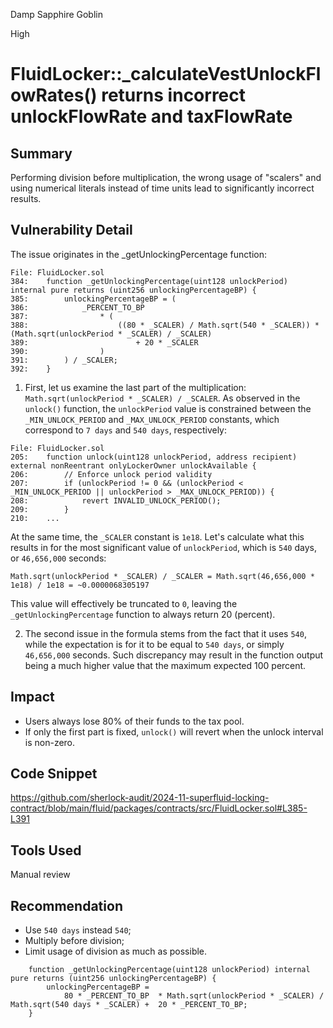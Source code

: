 Damp Sapphire Goblin

High

# FluidLocker::_calculateVestUnlockFlowRates() returns incorrect unlockFlowRate and taxFlowRate

## Summary
Performing division before multiplication, the wrong usage of "scalers" and using numerical literals instead of time units lead to significantly incorrect results.

## Vulnerability Detail
The issue originates in the _getUnlockingPercentage function:
```solidity
File: FluidLocker.sol
384:    function _getUnlockingPercentage(uint128 unlockPeriod) internal pure returns (uint256 unlockingPercentageBP) {
385:        unlockingPercentageBP = (
386:            _PERCENT_TO_BP
387:                * (
388:                    ((80 * _SCALER) / Math.sqrt(540 * _SCALER)) * (Math.sqrt(unlockPeriod * _SCALER) / _SCALER)
389:                        + 20 * _SCALER
390:                )
391:        ) / _SCALER;
392:    }
```

1. First, let us examine the last part of the multiplication: `Math.sqrt(unlockPeriod * _SCALER) / _SCALER`. As observed in the `unlock()` function, the `unlockPeriod` value is constrained between the `_MIN_UNLOCK_PERIOD` and `_MAX_UNLOCK_PERIOD` constants, which correspond to `7 days` and `540 days`, respectively:

```solidity
File: FluidLocker.sol
205:    function unlock(uint128 unlockPeriod, address recipient) external nonReentrant onlyLockerOwner unlockAvailable {
206:        // Enforce unlock period validity
207:        if (unlockPeriod != 0 && (unlockPeriod < _MIN_UNLOCK_PERIOD || unlockPeriod > _MAX_UNLOCK_PERIOD)) {
208:            revert INVALID_UNLOCK_PERIOD();
209:        }
210:    ...
```

At the same time, the `_SCALER` constant is `1e18`. Let's calculate what this results in for the most significant value of `unlockPeriod`, which is `540` days, or `46,656,000` seconds:

```solidity
Math.sqrt(unlockPeriod * _SCALER) / _SCALER = Math.sqrt(46,656,000 * 1e18) / 1e18 = ~0.0000068305197
```
This value will effectively be truncated to `0`, leaving the `_getUnlockingPercentage` function to always return 20 (percent).

2. The second issue in the formula stems from the fact that it uses `540`, while the expectation is for it to be equal to `540 days`, or simply `46,656,000` seconds. Such discrepancy may result in the function output being a much higher value that the maximum expected 100 percent.

## Impact
* Users always lose 80% of their funds to the tax pool.
* If only the first part is fixed, `unlock()` will revert when the unlock interval is non-zero.

## Code Snippet
https://github.com/sherlock-audit/2024-11-superfluid-locking-contract/blob/main/fluid/packages/contracts/src/FluidLocker.sol#L385-L391

## Tools Used
Manual review

## Recommendation
* Use `540 days` instead `540`;
* Multiply before division;
* Limit usage of division as much as possible.

```solidity
    function _getUnlockingPercentage(uint128 unlockPeriod) internal pure returns (uint256 unlockingPercentageBP) {
        unlockingPercentageBP =
            80 * _PERCENT_TO_BP  * Math.sqrt(unlockPeriod * _SCALER) / Math.sqrt(540 days * _SCALER) +  20 * _PERCENT_TO_BP;
    }
```